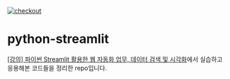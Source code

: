 [![checkout](https://github.com/lifeoncloud/python-streamlit/actions/workflows/checkout.yml/badge.svg)](https://github.com/lifeoncloud/python-streamlit/actions/workflows/checkout.yml)

# python-streamlit
[[강의] 파이썬 Streamlit 활용한 웹 자동화 업무, 데이터 검색 및 시각화](https://www.inflearn.com/course/%ED%8C%8C%EC%9D%B4%EC%8D%AC-streamlit-%EC%9B%B9%EC%9E%90%EB%8F%99%ED%99%94-%EB%8D%B0%EC%9D%B4%ED%84%B0%EA%B2%80%EC%83%89-%EC%8B%9C%EA%B0%81%ED%99%94)에서 실습하고 응용해본 코드들을 정리한 repo입니다.

